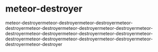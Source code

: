 # meteor-destroyer
meteor-destroyermeteor-destroyermeteor-destroyermeteor-destroyermeteor-destroyermeteor-destroyermeteor-destroyermeteor-destroyermeteor-destroyermeteor-destroyermeteor-destroyermeteor-destroyermeteor-destroyermeteor-destroyermeteor-destroyermeteor-destroyermeteor-destroyer
